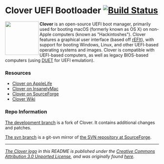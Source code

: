 # Clover UEFI Bootloader [![Build Status](https://travis-ci.org/theracermaster/Clover.svg?branch=development)](https://travis-ci.org/theracermaster/Clover)

<a href="https://github.com/theracermaster/Clover"><img src="https://cdn.rawgit.com/theracermaster/Clover/development/Logo/Clover.svg" align="left" height="110"></a>

**Clover** is an open-source UEFI boot manager, primarily used for booting macOS (formerly known as OS X) on non-Apple computers (known as "Hackintoshes"). Clover features a graphical user interface (based off [rEFIt](http://refit.sourceforge.net/)), with support for booting Windows, Linux, and other UEFI-based operating systems and images.  Clover is compatible with UEFI-based computers, as well as legacy BIOS-based computers (using [DUET](https://github.com/tianocore/tianocore.github.io/wiki/DuetPkg) for UEFI emulation).

### Resources
 - [Clover on AppleLife](https://applelife.ru/threads/clover.42089/)
 - [Clover on InsanelyMac](https://www.insanelymac.com/forum/forum/327-clover/)
 - [Clover on SourceForge](https://sourceforge.net/projects/cloverefiboot/)
 - [Clover Wiki](https://clover-wiki.zetam.org/Home)

### Repo Information
[The development branch](https://github.com/theracermaster/Clover/tree/development) is a fork of Clover. It contains additional changes and patches.

[The svn branch](https://github.com/theracermaster/Clover/tree/svn) is a git-svn mirror of [the SVN repository at SourceForge](https://sourceforge.net/p/cloverefiboot/code/HEAD/tree/).

---
*[The Clover logo](https://raw.githubusercontent.com/theracermaster/Clover/development/Logo/Clover.svg) in this README is published under the [Creative Commons Attribution 3.0 Unported License](https://creativecommons.org/licenses/by/3.0/deed), and was originally found [here](http://free-illustrations.gatag.net/2014/06/08/080000.html).*
